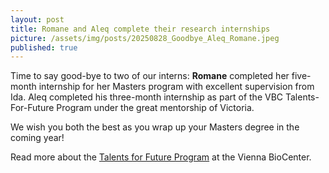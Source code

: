```yaml
---
layout: post
title: Romane and Aleq complete their research internships
picture: /assets/img/posts/20250828_Goodbye_Aleq_Romane.jpeg
published: true
---
```

Time to say good-bye to two of our interns:
**Romane** completed her five-month internship for her Masters program with excellent supervision from Ida. Aleq completed his three-month internship as part of the VBC Talents-For-Future Program under the great mentorship of Victoria. 

We wish you both the best as you wrap up your Masters degree in the coming year!

Read more about the [Talents for Future Program](https://training.vbc.ac.at/summer-school/talents-for-future/) at the Vienna BioCenter.
